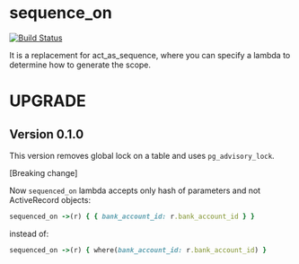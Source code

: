 # sequence_on

[![Build Status](https://travis-ci.org/qonto/sequence_on.svg?branch=master)](https://travis-ci.org/qonto/sequence_on)

It is a replacement for act_as_sequence, where you can specify a lambda to determine how to generate the scope.

# UPGRADE

## Version 0.1.0
This version removes global lock on a table and uses `pg_advisory_lock`.

[Breaking change]

Now `sequenced_on` lambda accepts only hash of parameters and not ActiveRecord objects:
```ruby
sequenced_on ->(r) { { bank_account_id: r.bank_account_id } }
``` 

instead of:
```ruby
sequenced_on ->(r) { where(bank_account_id: r.bank_account_id) }
```
